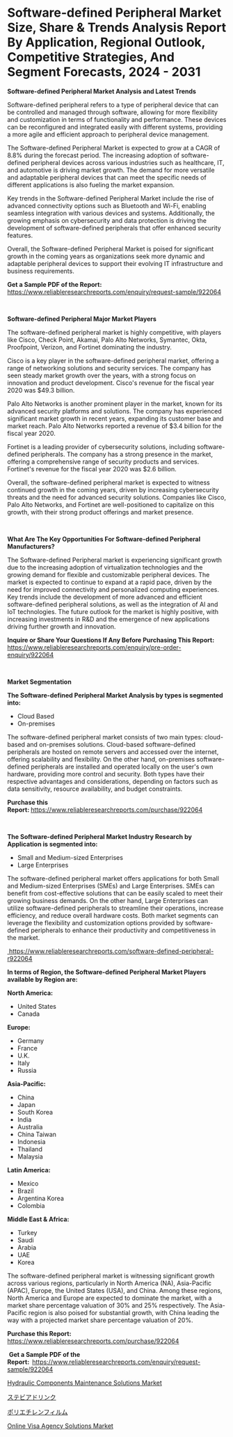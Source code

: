 <p><h1>Software-defined Peripheral Market Size, Share & Trends Analysis Report By Application, Regional Outlook, Competitive Strategies, And Segment Forecasts, 2024 - 2031</h1></p><p><strong>Software-defined Peripheral Market Analysis and Latest Trends</strong></p>
<p><p>Software-defined peripheral refers to a type of peripheral device that can be controlled and managed through software, allowing for more flexibility and customization in terms of functionality and performance. These devices can be reconfigured and integrated easily with different systems, providing a more agile and efficient approach to peripheral device management.</p><p>The Software-defined Peripheral Market is expected to grow at a CAGR of 8.8% during the forecast period. The increasing adoption of software-defined peripheral devices across various industries such as healthcare, IT, and automotive is driving market growth. The demand for more versatile and adaptable peripheral devices that can meet the specific needs of different applications is also fueling the market expansion.</p><p>Key trends in the Software-defined Peripheral Market include the rise of advanced connectivity options such as Bluetooth and Wi-Fi, enabling seamless integration with various devices and systems. Additionally, the growing emphasis on cybersecurity and data protection is driving the development of software-defined peripherals that offer enhanced security features.</p><p>Overall, the Software-defined Peripheral Market is poised for significant growth in the coming years as organizations seek more dynamic and adaptable peripheral devices to support their evolving IT infrastructure and business requirements.</p></p>
<p><strong>Get a Sample PDF of the Report:&nbsp;</strong> <a href="https://www.reliableresearchreports.com/enquiry/request-sample/922064">https://www.reliableresearchreports.com/enquiry/request-sample/922064</a></p>
<p>&nbsp;</p>
<p><strong>Software-defined Peripheral Major Market Players</strong></p>
<p><p>The software-defined peripheral market is highly competitive, with players like Cisco, Check Point, Akamai, Palo Alto Networks, Symantec, Okta, Proofpoint, Verizon, and Fortinet dominating the industry.</p><p>Cisco is a key player in the software-defined peripheral market, offering a range of networking solutions and security services. The company has seen steady market growth over the years, with a strong focus on innovation and product development. Cisco's revenue for the fiscal year 2020 was $49.3 billion.</p><p>Palo Alto Networks is another prominent player in the market, known for its advanced security platforms and solutions. The company has experienced significant market growth in recent years, expanding its customer base and market reach. Palo Alto Networks reported a revenue of $3.4 billion for the fiscal year 2020.</p><p>Fortinet is a leading provider of cybersecurity solutions, including software-defined peripherals. The company has a strong presence in the market, offering a comprehensive range of security products and services. Fortinet's revenue for the fiscal year 2020 was $2.6 billion.</p><p>Overall, the software-defined peripheral market is expected to witness continued growth in the coming years, driven by increasing cybersecurity threats and the need for advanced security solutions. Companies like Cisco, Palo Alto Networks, and Fortinet are well-positioned to capitalize on this growth, with their strong product offerings and market presence.</p></p>
<p>&nbsp;</p>
<p><strong>What Are The Key Opportunities For Software-defined Peripheral Manufacturers?</strong></p>
<p><p>The Software-defined Peripheral market is experiencing significant growth due to the increasing adoption of virtualization technologies and the growing demand for flexible and customizable peripheral devices. The market is expected to continue to expand at a rapid pace, driven by the need for improved connectivity and personalized computing experiences. Key trends include the development of more advanced and efficient software-defined peripheral solutions, as well as the integration of AI and IoT technologies. The future outlook for the market is highly positive, with increasing investments in R&D and the emergence of new applications driving further growth and innovation.</p></p>
<p><strong>Inquire or Share Your Questions If Any Before Purchasing This Report:</strong> <a href="https://www.reliableresearchreports.com/enquiry/pre-order-enquiry/922064">https://www.reliableresearchreports.com/enquiry/pre-order-enquiry/922064</a></p>
<p>&nbsp;</p>
<p><strong>Market Segmentation</strong></p>
<p><strong>The Software-defined Peripheral Market Analysis by types is segmented into:</strong></p>
<p><ul><li>Cloud Based</li><li>On-premises</li></ul></p>
<p><p>The software-defined peripheral market consists of two main types: cloud-based and on-premises solutions. Cloud-based software-defined peripherals are hosted on remote servers and accessed over the internet, offering scalability and flexibility. On the other hand, on-premises software-defined peripherals are installed and operated locally on the user's own hardware, providing more control and security. Both types have their respective advantages and considerations, depending on factors such as data sensitivity, resource availability, and budget constraints.</p></p>
<p><strong>Purchase this Report:&nbsp;</strong><a href="https://www.reliableresearchreports.com/purchase/922064">https://www.reliableresearchreports.com/purchase/922064</a></p>
<p>&nbsp;</p>
<p><strong>The Software-defined Peripheral Market Industry Research by Application is segmented into:</strong></p>
<p><ul><li>Small and Medium-sized Enterprises</li><li>Large Enterprises</li></ul></p>
<p><p>The software-defined peripheral market offers applications for both Small and Medium-sized Enterprises (SMEs) and Large Enterprises. SMEs can benefit from cost-effective solutions that can be easily scaled to meet their growing business demands. On the other hand, Large Enterprises can utilize software-defined peripherals to streamline their operations, increase efficiency, and reduce overall hardware costs. Both market segments can leverage the flexibility and customization options provided by software-defined peripherals to enhance their productivity and competitiveness in the market.</p></p>
<p><a href="https://www.reliableresearchreports.com/software-defined-peripheral-r922064">&nbsp;https://www.reliableresearchreports.com/software-defined-peripheral-r922064</a></p>
<p><strong>In terms of Region, the Software-defined Peripheral Market Players available by Region are:</strong></p>
<p>
    <p> <strong> North America: </strong>
        <ul>
            <li>United States</li>
            <li>Canada</li>
        </ul>
        </p> 
    <p> <strong> Europe: </strong>
        <ul>
            <li>Germany</li>
            <li>France</li>
            <li>U.K.</li>
            <li>Italy</li>
            <li>Russia</li>
        </ul>
        </p> 
    <p> <strong> Asia-Pacific: </strong>
        <ul>
            <li>China</li>
            <li>Japan</li>
            <li>South Korea</li>
            <li>India</li>
            <li>Australia</li>
            <li>China Taiwan</li>
            <li>Indonesia</li>
            <li>Thailand</li>
            <li>Malaysia</li>
        </ul>
        </p> 
    <p> <strong> Latin America: </strong>
        <ul>
            <li>Mexico</li>
            <li>Brazil</li>
            <li>Argentina Korea</li>
            <li>Colombia</li>
        </ul>
        </p> 
    <p> <strong> Middle East & Africa: </strong>
        <ul>
            <li>Turkey</li>
            <li>Saudi</li>
            <li>Arabia</li>
            <li>UAE</li>
            <li>Korea</li>
        </ul>
    </p>
    </p>
<p><p>The software-defined peripheral market is witnessing significant growth across various regions, particularly in North America (NA), Asia-Pacific (APAC), Europe, the United States (USA), and China. Among these regions, North America and Europe are expected to dominate the market, with a market share percentage valuation of 30% and 25% respectively. The Asia-Pacific region is also poised for substantial growth, with China leading the way with a projected market share percentage valuation of 20%.</p></p>
<p><strong>Purchase this Report: </strong><a href="https://www.reliableresearchreports.com/purchase/922064">https://www.reliableresearchreports.com/purchase/922064</a></p>
<p>&nbsp;<strong>Get a Sample PDF of the Report:&nbsp;&nbsp;</strong><a href="https://www.reliableresearchreports.com/enquiry/request-sample/922064">https://www.reliableresearchreports.com/enquiry/request-sample/922064</a></p>
<p><strong></strong></p>
<p><p><a href="https://www.linkedin.com/pulse/hydraulic-components-maintenance-solutions-market-furnishes-26kqc">Hydraulic Components Maintenance Solutions Market</a></p><p><a href="https://github.com/tanyaali3/Market-Research-Report-List-1/blob/main/339687560973.md">ステビアドリンク</a></p><p><a href="https://github.com/DwightHuels1/Market-Research-Report-List-1/blob/main/309911260974.md">ポリエチレンフィルム</a></p><p><a href="https://www.linkedin.com/pulse/online-visa-agency-solutions-market-exploring-share-trends-oupvc">Online Visa Agency Solutions Market</a></p></p>